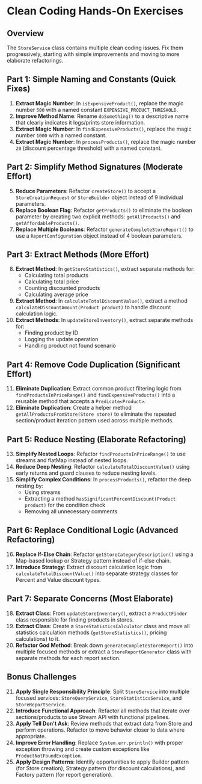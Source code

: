 # Clean Coding Hands-On Exercises

## Overview
The `StoreService` class contains multiple clean coding issues. Fix them progressively, starting with simple improvements and moving to more elaborate refactorings.

## Part 1: Simple Naming and Constants (Quick Fixes)

1. **Extract Magic Number**: In `isExpensiveProduct()`, replace the magic number `500` with a named constant `EXPENSIVE_PRODUCT_THRESHOLD`.
2. **Improve Method Name**: Rename `doSomething()` to a descriptive name that clearly indicates it logs/prints store information.
3. **Extract Magic Number**: In `findExpensiveProducts()`, replace the magic number `1000` with a named constant.
4. **Extract Magic Number**: In `processProducts()`, replace the magic number `20` (discount percentage threshold) with a named constant.

## Part 2: Simplify Method Signatures (Moderate Effort)

5. **Reduce Parameters**: Refactor `createStore()` to accept a `StoreCreationRequest` or `StoreBuilder` object instead of 9 individual parameters.
6. **Replace Boolean Flag**: Refactor `getProducts()` to eliminate the boolean parameter by creating two explicit methods: `getAllProducts()` and `getAffordableProducts()`.
7. **Replace Multiple Booleans**: Refactor `generateCompleteStoreReport()` to use a `ReportConfiguration` object instead of 4 boolean parameters.

## Part 3: Extract Methods (More Effort)

8. **Extract Method**: In `getStoreStatistics()`, extract separate methods for:
   - Calculating total products
   - Calculating total price
   - Counting discounted products
   - Calculating average price
9. **Extract Method**: In `calculateTotalDiscountValue()`, extract a method `calculateDiscountAmount(Product product)` to handle discount calculation logic.
10. **Extract Methods**: In `updateStoreInventory()`, extract separate methods for:
    - Finding product by ID
    - Logging the update operation
    - Handling product not found scenario

## Part 4: Remove Code Duplication (Significant Effort)

11. **Eliminate Duplication**: Extract common product filtering logic from `findProductsInPriceRange()` and `findExpensiveProducts()` into a reusable method that accepts a `Predicate<Product>`.
12. **Eliminate Duplication**: Create a helper method `getAllProductsFromStore(Store store)` to eliminate the repeated section/product iteration pattern used across multiple methods.

## Part 5: Reduce Nesting (Elaborate Refactoring)

13. **Simplify Nested Loops**: Refactor `findProductsInPriceRange()` to use streams and flatMap instead of nested loops.
14. **Reduce Deep Nesting**: Refactor `calculateTotalDiscountValue()` using early returns and guard clauses to reduce nesting levels.
15. **Simplify Complex Conditions**: In `processProducts()`, refactor the deep nesting by:
    - Using streams
    - Extracting a method `hasSignificantPercentDiscount(Product product)` for the condition check
    - Removing all unnecessary comments

## Part 6: Replace Conditional Logic (Advanced Refactoring)

16. **Replace If-Else Chain**: Refactor `getStoreCategoryDescription()` using a Map-based lookup or Strategy pattern instead of if-else chain.
17. **Introduce Strategy**: Extract discount calculation logic from `calculateTotalDiscountValue()` into separate strategy classes for Percent and Value discount types.

## Part 7: Separate Concerns (Most Elaborate)

18. **Extract Class**: From `updateStoreInventory()`, extract a `ProductFinder` class responsible for finding products in stores.
19. **Extract Class**: Create a `StoreStatisticsCalculator` class and move all statistics calculation methods (`getStoreStatistics()`, pricing calculations) to it.
20. **Refactor God Method**: Break down `generateCompleteStoreReport()` into multiple focused methods or extract a `StoreReportGenerator` class with separate methods for each report section.

## Bonus Challenges

21. **Apply Single Responsibility Principle**: Split `StoreService` into multiple focused services: `StoreQueryService`, `StoreStatisticsService`, and `StoreReportService`.
22. **Introduce Functional Approach**: Refactor all methods that iterate over sections/products to use Stream API with functional pipelines.
23. **Apply Tell Don't Ask**: Review methods that extract data from Store and perform operations. Refactor to move behavior closer to data where appropriate.
24. **Improve Error Handling**: Replace `System.err.println()` with proper exception throwing and create custom exceptions like `ProductNotFoundException`.
25. **Apply Design Patterns**: Identify opportunities to apply Builder pattern (for Store creation), Strategy pattern (for discount calculations), and Factory pattern (for report generation).
